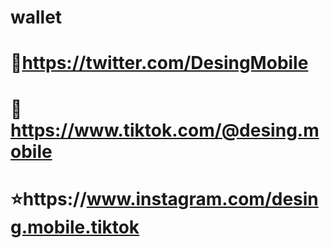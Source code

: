 # wallet

# 🐥https://twitter.com/DesingMobile 
# 🤍https://www.tiktok.com/@desing.mobile 
# ⭐️https://www.instagram.com/desing.mobile.tiktok

